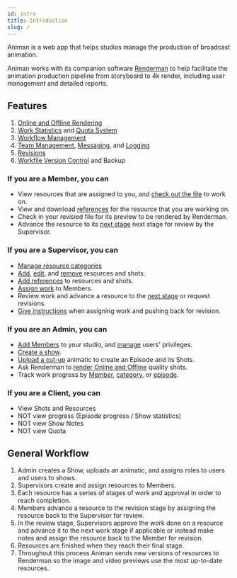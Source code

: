 ```yaml
---
id: intro
title: Introduction
slug: /
---
```


Animan is a web app that helps studios manage the production of broadcast animation.

Animan works with its companion software [Renderman](/renderman/intro) to help facilitate the animation production pipeline from storyboard to 4k render, including user management and detailed reports.

## Features

1. [Online and Offline Rendering](/animan/shot#rendering)
1. [Work Statistics](/animan/episode_progress) and [Quota System](/animan/quota)
1. [Workflow Management](/animan/resource#stages)
1. [Team Management](/animan/member), [Messaging](/animan/resource#notes), and [Logging](/animan/resource#notes)
1. [Revisions](/animan/category#what-is-a-work-stage)
1. [Workfile Version Control](/animan/resource#files) and Backup


### If you are a Member, you can

* View resources that are assigned to you, and [check out the file](/animan/resource#files) to work on.
* View and download [references](/animan/resource#references) for the resource that you are working on.
* Check in your revisied file for its preview to be rendered by Renderman.
* Advance the resource to its [next stage](/animan/resource#stages) next stage for review by the Supervisor.

### If you are a Supervisor, you can

* [Manage resource categories](/animan/category)
* [Add](/animan/episode#insert-shot), [edit](/animan/episode#edit-shot), and [remove](/animan/shot#info) resources and shots.
* [Add references](/animan/resource#references) to resources and shots.
* [Assign work](/animan/category#what-is-a-work-stage) to Members.
* Review work and advance a resource to the [next stage](/animan/category#how-the-stage-work) or request revisions.
* [Give instructions](/animan/resource#add-check-list) when assigning work and pushing back for revision.

### If you are an Admin, you can

* [Add Members](/animan/member#add-member) to your studio, and [manage](/animan/member#member-role-and-privileges) users' privileges.
* [Create a show](/animan/show#add-new-show).
* [Upload a cut-up](/renderman/upload_cutup) animatic to create an Episode and its Shots.
* Ask Renderman to [render Online and Offline](/animan/show#rendering) quality shots.
* Track work progress by [Member](/animan/quota), [category](/animan/show#show-stats), or [episode](/animan/episode_progress).

### If you are a Client, you can

* View Shots and Resources
* NOT view progress (Episode progress / Show statistics)
* NOT view Show Notes
* NOT view Quota

## General Workflow

1. Admin creates a Show, uploads an animatic, and assigns roles to users and users to shows.
1. Supervisors create and assign resources to Members.
1. Each resource has a series of stages of work and approval in order to reach completion.
1. Members advance a resource to the revision stage by assigning the resource back to the Supervisor for review.
1. In the review stage, Supervisors approve the work done on a resource and advance it to the next work stage if applicable or instead make notes and assign the resource back to the Member for revision.
1. Resources are finished when they reach their final stage.
1. Throughout this process Animan sends new versions of resources to Renderman so the image and video previews use the most up-to-date resources.